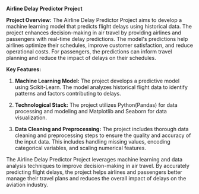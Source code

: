 **Airline Delay Predictor Project**

**Project Overview:**
The Airline Delay Predictor Project aims to develop a machine learning model that predicts flight delays using historical data. The project enhances decision-making in air travel by providing airlines and passengers with real-time delay predictions. The model's predictions help airlines optimize their schedules, improve customer satisfaction, and reduce operational costs. For passengers, the predictions can inform travel planning and reduce the impact of delays on their schedules.

**Key Features:**
1. **Machine Learning Model:** The project develops a predictive model using Scikit-Learn. The model analyzes historical flight data to identify patterns and factors contributing to delays.
   
2. **Technological Stack:** The project utilizes Python(Pandas) for data processing and modeling and Matplotlib and Seaborn for data visualization.

3. **Data Cleaning and Preprocessing:** The project includes thorough data cleaning and preprocessing steps to ensure the quality and accuracy of the input data. This includes handling missing values, encoding categorical variables, and scaling numerical features.

The Airline Delay Predictor Project leverages machine learning and data analysis techniques to improve decision-making in air travel. By accurately predicting flight delays, the project helps airlines and passengers better manage their travel plans and reduces the overall impact of delays on the aviation industry.
